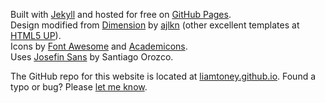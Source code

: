 Built with [Jekyll](https://jekyllrb.com/) and hosted for free on [GitHub Pages](https://pages.github.com/).  
Design modified from [Dimension](https://html5up.net/dimension) by [ajlkn](https://aj.lkn.io/) (other excellent templates at [HTML5 UP](https://html5up.net/)).  
Icons by [Font Awesome](https://fontawesome.com/) and [Academicons](https://jpswalsh.github.io/academicons/).  
Uses [Josefin Sans](https://fonts.google.com/specimen/Josefin+Sans) by Santiago Orozco.

The GitHub repo for this website is located at [liamtoney.github.io](https://github.com/liamtoney/liamtoney.github.io). Found a typo or bug? Please [let me know](https://github.com/liamtoney/liamtoney.github.io/issues/new).

